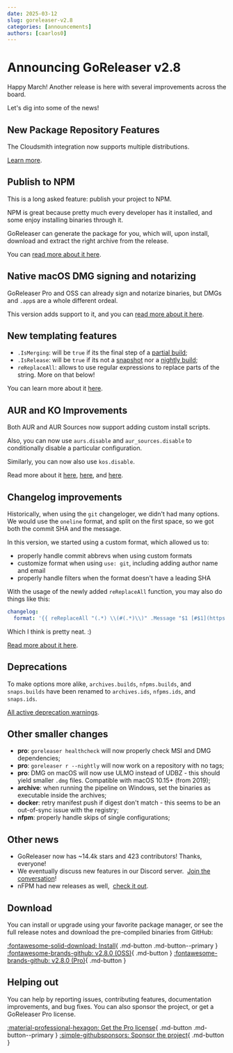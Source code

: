 ```yaml
---
date: 2025-03-12
slug: goreleaser-v2.8
categories: [announcements]
authors: [caarlos0]
---
```


# Announcing GoReleaser v2.8

Happy March!
Another release is here with several improvements across the board.

<!-- more -->

Let's dig into some of the news!

## New Package Repository Features

<!-- md:pro -->

The Cloudsmith integration now supports multiple distributions.

[Learn more][cloudsmith].

## Publish to NPM

<!-- md:pro -->

This is a long asked feature: publish your project to NPM.

NPM is great because pretty much every developer has it installed, and some
enjoy installing binaries through it.

GoReleaser can generate the package for you, which will, upon install, download
and extract the right archive from the release.

You can [read more about it here][npm].

## Native macOS DMG signing and notarizing

<!-- md:pro -->

GoReleaser Pro and OSS can already sign and notarize binaries, but DMGs and
`.app`s are a whole different ordeal.

This version adds support to it, and you can [read more about it here][notary].

## New templating features

<!-- md:pro -->

- `.IsMerging`: will be `true` if its the final step of a
  [partial build][partial];
- `.IsRelease`: will be `true` if its not a [snapshot][snapshot] nor a
  [nightly build][nightly];
- `reReplaceAll`: allows to use regular expressions to replace parts of the
  string. More on that below!

You can learn more about it [here][templates].

## AUR and KO Improvements

Both AUR and AUR Sources now support adding custom install scripts.

Also, you can now use `aurs.disable` and `aur_sources.disable` to conditionally
disable a particular configuration.

Similarly, you can now also use `kos.disable`.

Read more about it [here][aur], [here][aursources], and [here][ko].

## Changelog improvements

Historically, when using the `git` changeloger, we didn't had many options.
We would use the `oneline` format, and split on the first space, so we got both
the commit SHA and the message.

In this version, we started using a custom format, which allowed us to:

- properly handle commit abbrevs when using custom formats
- customize format when using `use: git`, including adding author name and email
- properly handle filters when the format doesn't have a leading SHA

With the usage of the newly added `reReplaceAll` function, you may also do
things like this:

```yaml title=".goreleaser.yaml"
changelog:
  format: '{{ reReplaceAll "(.*) \\(#(.*)\\)" .Message "$1 [#$1](https://my.custom.tracker/issues/$2)" }}'
```

Which I think is pretty neat. :)

[Read more about it here][changelog].

## Deprecations

To make options more alike, `archives.builds`, `nfpms.builds`, and
`snaps.builds` have been renamed to `archives.ids`, `nfpms.ids`, and
`snaps.ids`.

[All active deprecation warnings][deprecations].

## Other smaller changes

- **pro**: `goreleaser healthcheck` will now properly check MSI and DMG
  dependencies;
- **pro**: `goreleaser r --nightly` will now work on a repository with no tags;
- **pro**: DMG on macOS will now use ULMO instead of UDBZ - this should yield
  smaller `.dmg` files. Compatible with macOS 10.15+ (from 2019);
- **archive**: when running the pipeline on Windows, set the binaries as
  executable inside the archives;
- **docker**: retry manifest push if digest don't match - this seems to be an
  out-of-sync issue with the registry;
- **nfpm**: properly handle skips of single configurations;

## Other news

- GoReleaser now has ~14.4k stars and 423 contributors! Thanks, everyone!
- We eventually discuss new features in our Discord server. 
  [Join the conversation][discord]!
- nFPM had new releases as well, 
  [check it out](https://github.com/goreleaser/nfpm/releases).

## Download

You can install or upgrade using your favorite package manager, or see the
full release notes and download the pre-compiled binaries from GitHub:

[:fontawesome-solid-download: Install][install]{ .md-button .md-button--primary }
[:fontawesome-brands-github: v2.8.0 (OSS)][oss-rel]{ .md-button }
[:fontawesome-brands-github: v2.8.0 (Pro)][pro-rel]{ .md-button }

## Helping out

You can help by reporting issues, contributing features, documentation
improvements, and bug fixes.
You can also sponsor the project, or get a GoReleaser Pro license.

[:material-professional-hexagon: Get the Pro license][pro]{ .md-button .md-button--primary }
[:simple-githubsponsors: Sponsor the project][sponsor]{ .md-button }

[sponsor]: https://goreleaser.com/sponsors
[pro]: https://goreleaser.com/pro
[install]: https://goreleaser.com/install
[pro-rel]: https://github.com/goreleaser/goreleaser-pro/releases/tag/v2.8.0
[oss-rel]: https://github.com/goreleaser/goreleaser/releases/tag/v2.8.0
[discord]: https://goreleaser.com/discord
[npm]: https://goreleaser.com/customization/npm
[ko]: https://goreleaser.com/customization/ko
[aur]: https://goreleaser.com/customization/aur
[aursources]: https://goreleaser.com/customization/aursources
[cloudsmith]: https://goreleaser.com/customization/cloudsmith
[notary]: https://goreleaser.com/customization/notarize/
[changelog]: https://goreleaser.com/customization/changelog
[deprecations]: https://goreleaser.com/deprecations
[partial]: https://goreleaser.com/customization/partial/
[nightly]: https://goreleaser.com/customization/nightlies/
[snapshot]: https://goreleaser.com/customization/snapshots/
[templates]: https://goreleaser.com/customization/templates/

